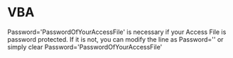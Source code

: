# VBA
Password='PasswordOfYourAccessFile' is necessary if your Access File is password protected. If it is not, you can modify the line as Password='' or simply clear Password='PasswordOfYourAccessFile'
